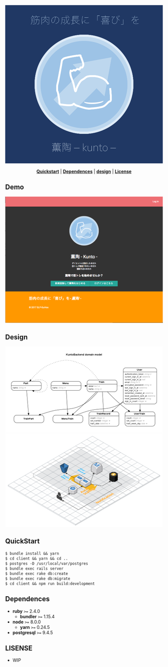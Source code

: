 <div name="top" align="center">
  <img
    src="./.github/icon_blue_w.png"
    alt="logo images"
  />
</div>

<p align="center">
  <b><a href="#quickstart">Quickstart</a></b>
  |
  <b><a href="#dependences">Dependences</a></b>
  |
  <b><a href="#design">design</a></b>
  |
  <b><a href="#license">License</a></b>
</p>

Demo
---

![](./.github/title.png)

Design
---

![](./.github/erd.png)
![](./.github/infrastructure.svg)

QuickStart
---

```
$ bundle install && yarn
$ cd client && yarn && cd ..
$ postgres -D /usr/local/var/postgres
$ bundle exec rails server
$ bundle exec rake db:create
$ bundle exec rake db:migrate
$ cd client && npm run build:development
```

Dependences
---

- **ruby** `>=` 2.4.0
  - **bundler** `>=` 1.15.4
- **node** `>=` 8.0.0
  - **yarn** `>=` 0.24.5
- **postgresql** `>=` 9.4.5

LISENSE
---

- WIP
